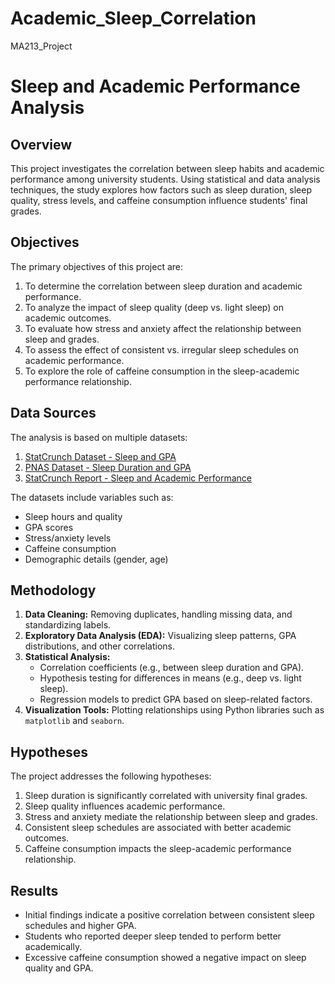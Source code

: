 # Academic_Sleep_Correlation
MA213_Project

# Sleep and Academic Performance Analysis

## Overview
This project investigates the correlation between sleep habits and academic performance among university students. Using statistical and data analysis techniques, the study explores how factors such as sleep duration, sleep quality, stress levels, and caffeine consumption influence students' final grades.

## Objectives
The primary objectives of this project are:
1. To determine the correlation between sleep duration and academic performance.
2. To analyze the impact of sleep quality (deep vs. light sleep) on academic outcomes.
3. To evaluate how stress and anxiety affect the relationship between sleep and grades.
4. To assess the effect of consistent vs. irregular sleep schedules on academic performance.
5. To explore the role of caffeine consumption in the sleep-academic performance relationship.

## Data Sources
The analysis is based on multiple datasets:
1. [StatCrunch Dataset - Sleep and GPA](https://www.statcrunch.com/reports/view?reportid=23762&tab=preview)
2. [PNAS Dataset - Sleep Duration and GPA](https://www.pnas.org/doi/10.1073/pnas.2209123120)
3. [StatCrunch Report - Sleep and Academic Performance](https://www.statcrunch.com/reports/view?reportid=31860&tab=preview)

The datasets include variables such as:
- Sleep hours and quality
- GPA scores
- Stress/anxiety levels
- Caffeine consumption
- Demographic details (gender, age)

## Methodology
1. **Data Cleaning:** Removing duplicates, handling missing data, and standardizing labels.
2. **Exploratory Data Analysis (EDA):** Visualizing sleep patterns, GPA distributions, and other correlations.
3. **Statistical Analysis:**
   - Correlation coefficients (e.g., between sleep duration and GPA).
   - Hypothesis testing for differences in means (e.g., deep vs. light sleep).
   - Regression models to predict GPA based on sleep-related factors.
4. **Visualization Tools:** Plotting relationships using Python libraries such as `matplotlib` and `seaborn`.

## Hypotheses
The project addresses the following hypotheses:
1. Sleep duration is significantly correlated with university final grades.
2. Sleep quality influences academic performance.
3. Stress and anxiety mediate the relationship between sleep and grades.
4. Consistent sleep schedules are associated with better academic outcomes.
5. Caffeine consumption impacts the sleep-academic performance relationship.

## Results
- Initial findings indicate a positive correlation between consistent sleep schedules and higher GPA.
- Students who reported deeper sleep tended to perform better academically.
- Excessive caffeine consumption showed a negative impact on sleep quality and GPA.


